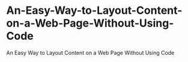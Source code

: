 # An-Easy-Way-to-Layout-Content-on-a-Web-Page-Without-Using-Code
An Easy Way to Layout Content on a Web Page Without Using Code
